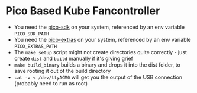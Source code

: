 # Pico Based Kube Fancontroller

- You need the [pico-sdk](https://github.com/raspberrypi/pico-sdk) on your system, referenced by an env variable `PICO_SDK_PATH`
- You need the [pico-extras](https://github.com/raspberrypi/pico-extras) on your system, referenced by an env variable `PICO_EXTRAS_PATH`
- The `make setup` script might not create directories quite correctly - just create `dist` and `build` manually if it's giving grief
- `make build_binary` builds a binary and drops it into the dist folder, to save rooting it out of the build directory
- `cat -v < /dev/ttyACM0` will get you the output of the USB connection (probably need to run as root)